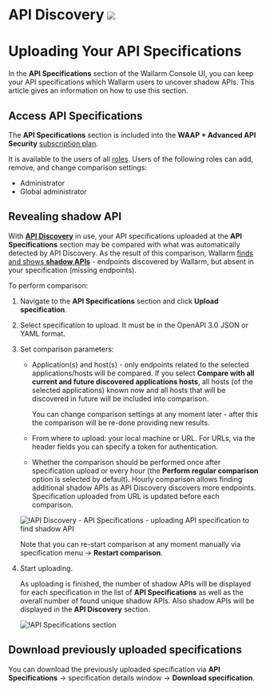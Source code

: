 # API Discovery <a href="../../about-wallarm/subscription-plans/#subscription-plans"><img src="../../images/api-security-tag.svg" style="border: none;"></a>

# Uploading Your API Specifications

In the **API Specifications** section of the Wallarm Console UI, you can keep your API specifications which Wallarm users to uncover shadow APIs. This article gives an information on how to use this section.

## Access API Specifications

The **API Specifications** section is included into the **WAAP + Advanced API Security** [subscription plan](../about-wallarm/subscription-plans.md#subscription-plans).

It is available to the users of all [roles](../user-guides/settings/users.md#user-roles). Users of the following roles can add, remove, and change comparison settings:

* Administrator
* Global administrator

## Revealing shadow API

With [**API Discovery**](../about-wallarm/api-discovery.md) in use, your API specifications uploaded at the **API Specifications** section may be compared with what was automatically detected by API Discovery. As the result of this comparison, Wallarm [finds and shows **shadow APIs**](../about-wallarm/api-discovery.md#shadow-api) - endpoints discovered by Wallarm, but absent in your specification (missing endpoints).

To perform comparison:

1. Navigate to the **API Specifications** section and click **Upload specification**.
1. Select specification to upload. It must be in the OpenAPI 3.0 JSON or YAML format.
1. Set comparison parameters:

    * Application(s) and host(s) - only endpoints related to the selected applications/hosts will be compared. If you select **Compare with all current and future discovered applications hosts**, all hosts (of the selected applications) known now and all hosts that will be discovered in future will be included into comparison.

        You can change comparison settings at any moment later - after this the comparison will be re-done providing new results.

    * From where to upload: your local machine or URL. For URLs, via the header fields you can specify a token for authentication.
    * Whether the comparison should be performed once after specification upload or every hour (the **Perform regular comparison** option is selected by default). Hourly comparison allows finding additional shadow APIs as API Discovery discovers more endpoints. Specification uploaded from URL is updated before each comparison.

    ![!API Discovery - API Specifications - uploading API specification to find shadow API](../images/about-wallarm-waf/api-discovery/api-discovery-specification-upload.png)

    Note that you can re-start comparison at any moment manually via specification menu → **Restart comparison**.

1. Start uploading.

    As uploading is finished, the number of shadow APIs will be displayed for each specification in the list of **API Specifications** as well as the overall number of found unique shadow APIs. Also shadow APIs will be displayed in the **API Discovery** section.

    ![!API Specifications section](../images/about-wallarm-waf/api-discovery/api-discovery-specifications.png)

## Download previously uploaded specifications

You can download the previously uploaded specification via **API Specifications** → specification details window → **Download specification**.

